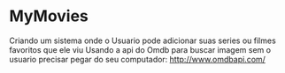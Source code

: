 # MyMovies

Criando um sistema onde o Usuario pode adicionar suas series ou filmes favoritos que ele viu
Usando a api do Omdb para buscar imagem sem o usuario precisar pegar do seu computador: http://www.omdbapi.com/
